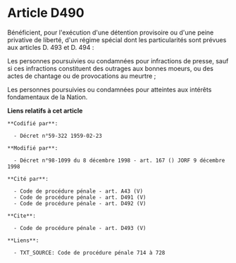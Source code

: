 # Article D490

Bénéficient, pour l'exécution d'une détention provisoire ou d'une peine privative de liberté, d'un régime spécial dont les
particularités sont prévues aux articles D. 493 et D. 494 : 

Les personnes poursuivies ou condamnées pour infractions de presse, sauf si ces infractions constituent des outrages aux
bonnes moeurs, ou des actes de chantage ou de provocations au meurtre ; 

Les personnes poursuivies ou condamnées pour atteintes aux intérêts fondamentaux de la Nation.

**Liens relatifs à cet article**

	**Codifié par**:

	  - Décret n°59-322 1959-02-23

	**Modifié par**:

	  - Décret n°98-1099 du 8 décembre 1998 - art. 167 () JORF 9 décembre 1998

	**Cité par**:

	  - Code de procédure pénale - art. A43 (V)
	  - Code de procédure pénale - art. D491 (V)
	  - Code de procédure pénale - art. D492 (V)

	**Cite**:

	  - Code de procédure pénale - art. D493 (V)

	**Liens**:

	  - TXT_SOURCE: Code de procédure pénale 714 à 728
